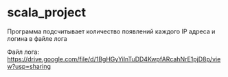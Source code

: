 # scala_project
Программа подсчитывает количество появлений каждого IP адреса и логина в файле лога

Файл лога: https://drive.google.com/file/d/1BgHGyYilnTuDD4KwpfARcahNrE1pjD8p/view?usp=sharing
